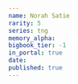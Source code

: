 ```yaml
---
name: Norah Satie
rarity: 5
series: tng
memory_alpha:
bigbook_tier: -1
in_portal: true
date:
published: true
---
```



